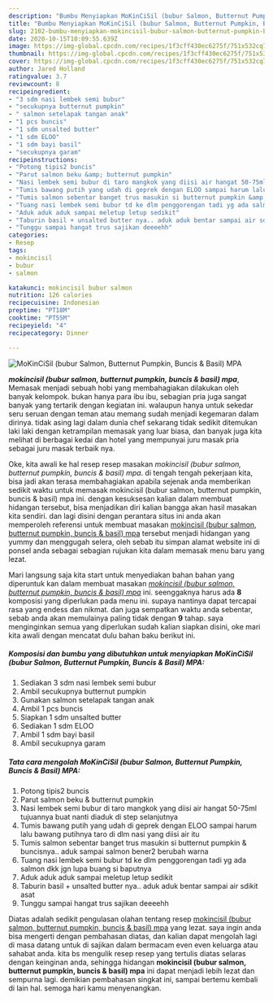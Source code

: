 ```yaml
---
description: "Bumbu Menyiapkan MoKinCiSil (bubur Salmon, Butternut Pumpkin, Buncis &amp;amp; Basil) MPA yang Menggugah Selera"
title: "Bumbu Menyiapkan MoKinCiSil (bubur Salmon, Butternut Pumpkin, Buncis &amp;amp; Basil) MPA yang Menggugah Selera"
slug: 2102-bumbu-menyiapkan-mokincisil-bubur-salmon-butternut-pumpkin-buncis-and-amp-basil-mpa-yang-menggugah-selera
date: 2020-10-15T10:09:55.639Z
image: https://img-global.cpcdn.com/recipes/1f3cff430ec6275f/751x532cq70/mokincisil-bubur-salmon-butternut-pumpkin-buncis-basil-mpa-foto-resep-utama.jpg
thumbnail: https://img-global.cpcdn.com/recipes/1f3cff430ec6275f/751x532cq70/mokincisil-bubur-salmon-butternut-pumpkin-buncis-basil-mpa-foto-resep-utama.jpg
cover: https://img-global.cpcdn.com/recipes/1f3cff430ec6275f/751x532cq70/mokincisil-bubur-salmon-butternut-pumpkin-buncis-basil-mpa-foto-resep-utama.jpg
author: Jared Holland
ratingvalue: 3.7
reviewcount: 8
recipeingredient:
- "3 sdm nasi lembek semi bubur"
- "secukupnya butternut pumpkin"
- " salmon setelapak tangan anak"
- "1 pcs buncis"
- "1 sdm unsalted butter"
- "1 sdm ELOO"
- "1 sdm bayi basil"
- "secukupnya garam"
recipeinstructions:
- "Potong tipis2 buncis"
- "Parut salmon beku &amp; butternut pumpkin"
- "Nasi lembek semi bubur di taro mangkok yang diisi air hangat 50-75ml tujuannya buat nanti diaduk di step selanjutnya"
- "Tumis bawang putih yang udah di geprek dengan ELOO sampai harum lalu bawang putihnya taro di dlm nasi yang diisi air itu"
- "Tumis salmon sebentar banget trus masukin si butternut pumpkin &amp; buncisnya.. aduk sampai salmon bener2 berubah warna"
- "Tuang nasi lembek semi bubur td ke dlm penggorengan tadi yg ada salmon dkk jgn lupa buang si baputnya"
- "Aduk aduk aduk sampai meletup letup sedikit"
- "Taburin basil + unsalted butter nya.. aduk aduk bentar sampai air sdikit asat"
- "Tunggu sampai hangat trus sajikan deeeehh"
categories:
- Resep
tags:
- mokincisil
- bubur
- salmon

katakunci: mokincisil bubur salmon 
nutrition: 126 calories
recipecuisine: Indonesian
preptime: "PT18M"
cooktime: "PT55M"
recipeyield: "4"
recipecategory: Dinner

---
```



![MoKinCiSil (bubur Salmon, Butternut Pumpkin, Buncis &amp; Basil) MPA](https://img-global.cpcdn.com/recipes/1f3cff430ec6275f/751x532cq70/mokincisil-bubur-salmon-butternut-pumpkin-buncis-basil-mpa-foto-resep-utama.jpg)

<b><i>mokincisil (bubur salmon, butternut pumpkin, buncis &amp; basil) mpa</i></b>, Memasak menjadi sebuah hobi yang membahagiakan dilakukan oleh banyak kelompok. bukan hanya para ibu ibu, sebagian pria juga sangat banyak yang tertarik dengan kegiatan ini. walaupun hanya untuk sekedar seru seruan dengan teman atau memang sudah menjadi kegemaran dalam dirinya. tidak asing lagi dalam dunia chef sekarang tidak sedikit ditemukan laki laki dengan ketrampilan memasak yang luar biasa, dan banyak juga kita melihat di berbagai kedai dan hotel yang mempunyai juru masak pria sebagai juru masak terbaik nya.

Oke, kita awali ke hal resep resep masakan <i>mokincisil (bubur salmon, butternut pumpkin, buncis &amp; basil) mpa</i>. di tengah tengah pekerjaan kita, bisa jadi akan terasa membahagiakan apabila sejenak anda memberikan sedikit waktu untuk memasak mokincisil (bubur salmon, butternut pumpkin, buncis &amp; basil) mpa ini. dengan kesuksesan kalian dalam membuat hidangan tersebut, bisa menjadikan diri kalian bangga akan hasil masakan kita sendiri. dan lagi disini dengan perantara situs ini anda akan memperoleh referensi untuk membuat masakan <u>mokincisil (bubur salmon, butternut pumpkin, buncis &amp; basil) mpa</u> tersebut menjadi hidangan yang yummy dan menggugah selera, oleh sebab itu simpan alamat website ini di ponsel anda sebagai sebagian rujukan kita dalam memasak menu baru yang lezat.




Mari langsung saja kita start untuk menyediakan bahan bahan yang diperuntuk kan dalam membuat masakan <u><i>mokincisil (bubur salmon, butternut pumpkin, buncis &amp; basil) mpa</i></u> ini. seenggaknya harus ada <b>8</b> komposisi yang diperlukan pada menu ini. supaya nantinya dapat tercapai rasa yang endess dan nikmat. dan juga sempatkan waktu anda sebentar, sebab anda akan memulainya paling tidak dengan <b>9</b> tahap. saya menginginkan semua yang diperlukan sudah kalian siapkan disini, oke mari kita awali dengan mencatat dulu bahan baku berikut ini.

<!--inarticleads1-->

##### Komposisi dan bumbu yang dibutuhkan untuk menyiapkan MoKinCiSil (bubur Salmon, Butternut Pumpkin, Buncis &amp; Basil) MPA:

1. Sediakan 3 sdm nasi lembek semi bubur
1. Ambil secukupnya butternut pumpkin
1. Gunakan  salmon setelapak tangan anak
1. Ambil 1 pcs buncis
1. Siapkan 1 sdm unsalted butter
1. Sediakan 1 sdm ELOO
1. Ambil 1 sdm bayi basil
1. Ambil secukupnya garam




<!--inarticleads2-->

##### Tata cara mengolah MoKinCiSil (bubur Salmon, Butternut Pumpkin, Buncis &amp; Basil) MPA:

1. Potong tipis2 buncis
1. Parut salmon beku &amp; butternut pumpkin
1. Nasi lembek semi bubur di taro mangkok yang diisi air hangat 50-75ml tujuannya buat nanti diaduk di step selanjutnya
1. Tumis bawang putih yang udah di geprek dengan ELOO sampai harum lalu bawang putihnya taro di dlm nasi yang diisi air itu
1. Tumis salmon sebentar banget trus masukin si butternut pumpkin &amp; buncisnya.. aduk sampai salmon bener2 berubah warna
1. Tuang nasi lembek semi bubur td ke dlm penggorengan tadi yg ada salmon dkk jgn lupa buang si baputnya
1. Aduk aduk aduk sampai meletup letup sedikit
1. Taburin basil + unsalted butter nya.. aduk aduk bentar sampai air sdikit asat
1. Tunggu sampai hangat trus sajikan deeeehh




Diatas adalah sedikit pengulasan olahan tentang resep <u>mokincisil (bubur salmon, butternut pumpkin, buncis &amp; basil) mpa</u> yang lezat. saya ingin anda bisa mengerti dengan pembahasan diatas, dan kalian dapat mengolah lagi di masa datang untuk di sajikan dalam bermacam even even keluarga atau sahabat anda. kita bs mengulik resep resep yang tertulis diatas selaras dengan keinginan anda, sehingga hidangan <b>mokincisil (bubur salmon, butternut pumpkin, buncis &amp; basil) mpa</b> ini dapat menjadi lebih lezat dan sempurna lagi. demikian pembahasan singkat ini, sampai bertemu kembali di lain hal. semoga hari kamu menyenangkan.
